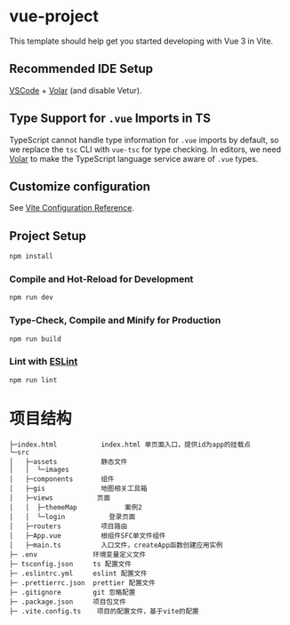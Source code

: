 # vue-project

This template should help get you started developing with Vue 3 in Vite.

## Recommended IDE Setup

[VSCode](https://code.visualstudio.com/) + [Volar](https://marketplace.visualstudio.com/items?itemName=Vue.volar) (and disable Vetur).

## Type Support for `.vue` Imports in TS

TypeScript cannot handle type information for `.vue` imports by default, so we replace the `tsc` CLI with `vue-tsc` for type checking. In editors, we need [Volar](https://marketplace.visualstudio.com/items?itemName=Vue.volar) to make the TypeScript language service aware of `.vue` types.

## Customize configuration

See [Vite Configuration Reference](https://vitejs.dev/config/).

## Project Setup

```sh
npm install
```

### Compile and Hot-Reload for Development

```sh
npm run dev
```

### Type-Check, Compile and Minify for Production

```sh
npm run build
```

### Lint with [ESLint](https://eslint.org/)

```sh
npm run lint
```

# 项目结构

```shell
├─index.html           index.html 单页面入口，提供id为app的挂载点
└─src
│   ├─assets           静态文件
│   │  └─images
│   ├─components       组件
│   ├─gis              地图相关工具箱
│   ├─views           页面
│   │  ├─themeMap            案例2
│   │  └─login           登录页面
│   ├─routers          项目路由
│   ├─App.vue          根组件SFC单文件组件
│   ├─main.ts          入口文件，createApp函数创建应用实例
├─ .env              环境变量定义文件
├─ tsconfig.json     ts 配置文件
├─ .eslintrc.yml     eslint 配置文件
├─ .prettierrc.json  prettier 配置文件
├─ .gitignore        git 忽略配置
├─ .package.json     项目包文件
├─ .vite.config.ts    项目的配置文件，基于vite的配置
```

